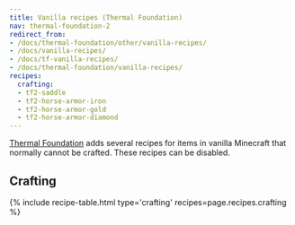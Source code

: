 ```yaml
---
title: Vanilla recipes (Thermal Foundation)
nav: thermal-foundation-2
redirect_from:
- /docs/thermal-foundation/other/vanilla-recipes/
- /docs/vanilla-recipes/
- /docs/tf-vanilla-recipes/
- /docs/thermal-foundation/vanilla-recipes/
recipes:
  crafting:
  - tf2-saddle
  - tf2-horse-armor-iron
  - tf2-horse-armor-gold
  - tf2-horse-armor-diamond
---
```


[Thermal Foundation](/docs/thermal-foundation-2/) adds several recipes for items
in vanilla Minecraft that normally cannot be crafted. These recipes can be
disabled.


Crafting
--------

{% include recipe-table.html type='crafting' recipes=page.recipes.crafting %}
